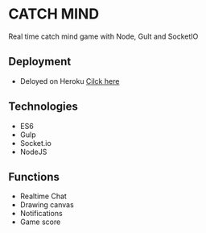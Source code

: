 # CATCH MIND

Real time catch mind game with Node, Gult and SocketIO

## Deployment

- Deloyed on Heroku <a href="https://fierce-escarpment-14808.herokuapp.com/" target="_blank"> Cilck here</a>

## Technologies
  - ES6
  - Gulp
  - Socket.io
  - NodeJS

## Functions
- Realtime Chat
- Drawing canvas
- Notifications
- Game score